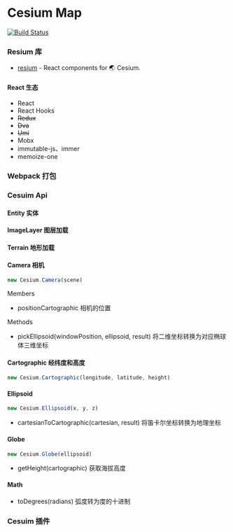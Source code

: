 # Cesium Map

[![Build Status](https://www.travis-ci.org/liuvigongzuoshi/cesium-react.svg?branch=master)](https://www.travis-ci.org/liuvigongzuoshi/cesium-react)

### Resium 库

- [resium](https://github.com/darwin-education/resium#readme) - React components for 🌏 Cesium.

#### React 生态

- React
- React Hooks
- ~~Redux~~
- ~~Dva~~
- ~~Umi~~
- Mobx
- immutable-js、immer
- memoize-one

### Webpack 打包

### Cesuim Api

#### Entity 实体

#### ImageLayer 图层加载

#### Terrain 地形加载

#### Camera 相机

```js
new Cesium.Camera(scene)
```

Members

- positionCartographic 相机的位置

Methods

- pickEllipsoid(windowPosition, ellipsoid, result) 将二维坐标转换为对应椭球体三维坐标

#### Cartographic 经纬度和高度

```js
new Cesium.Cartographic(longitude, latitude, height)
```

#### Ellipsoid

```js
new Cesium.Ellipsoid(x, y, z)
```

- cartesianToCartographic(cartesian, result) 将笛卡尔坐标转换为地理坐标

#### Globe

```js
new Cesium.Globe(ellipsoid)
```

- getHeight(cartographic) 获取海拔高度

#### Math

- toDegrees(radians) 弧度转为度的十进制

### Cesuim 插件
